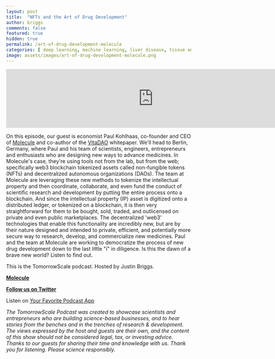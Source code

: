 ```yaml
---
layout: post
title:  "NFTs and the Art of Drug Development"
author: briggs
comments: false
featured: true
hidden: true
permalink: /art-of-drug-development-molecule
categories: [ deep learning, machine learning, liver disease, tissue engineering, drug discovery, drug development, drug discovery, startup ]
image: assets/images/art-of-drug-development-molecule.png
---
```


<iframe src="https://anchor.fm/tomorrowscale/embed/episodes/From-Bile-to-Trial---Ochre-Bio-e194ieh" height="160px" width="800px" frameborder="0" scrolling="no"></iframe>

On this episode, our guest is economist Paul Kohlhaas, co-founder and CEO of [Molecule](https://www.molecule.to/) and co-author of the [VitaDAO](http://vitadao.com) whitepaper. We'll head to Berlin, Germany, where Paul and his team of scientists, engineers, entrepreneurs and enthusiasts who are designing new ways to advance medicines. In Molecule's case, they're using tools not from the lab, but from the web; specifically web3 blockchain tokenized assets called non-fungible tokens (NFTs) and decentralized autonomous organizations (DAOs). The team at Molecule are leveraging these new methods to tokenize the intellectual property and then coordinate, collaborate, and even fund the conduct of scientific research and development by putting the entire process onto a blockchain. And since the intellectual property (IP) asset is digitized onto a distributed ledger, or tokenized on a blockchain, it is then very straightforward for them to be bought, sold, traded, and outlicensed on private and even public marketplaces. 
The decentralized 'web3' technologies that enable this functionality are incredibly new, but are by their nature designed and intended to private, efficient, and potentially more secure way to research, develop, and commercialize new medicines. Paul and the team at Molecule are working to democratize the process of new drug development down to the last little "i" in diligence. Is this the dawn of a brave new world? Listen to find out.

This is the TomorrowScale podcast. Hosted by Justin Briggs.

**[Molecule](https://www.molecule.to/)**

**<a href="http://twitter.com/tomorrowscale" target="_blank" rel="noopener ugc noreferrer">Follow us on Twitter</a>**

Listen on [Your Favorite Podcast App](https://anchor.fm/tomorrowscale/)

*The TomorrowScale Podcast was created to showcase scientists and entrepreneurs who are building science-based businesses, and to hear stories from the benches and in the trenches of research & development. The views expressed by the host and guests are their own, and the content of this show should not be considered legal, tax, or investing advice. Thanks to our guests for sharing their time and knowledge with us. Thank you for listening. Please science responsibly.*